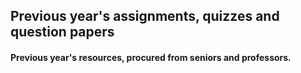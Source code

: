 ## Previous year's assignments, quizzes and question papers

#### Previous year's resources, procured from seniors and professors.
